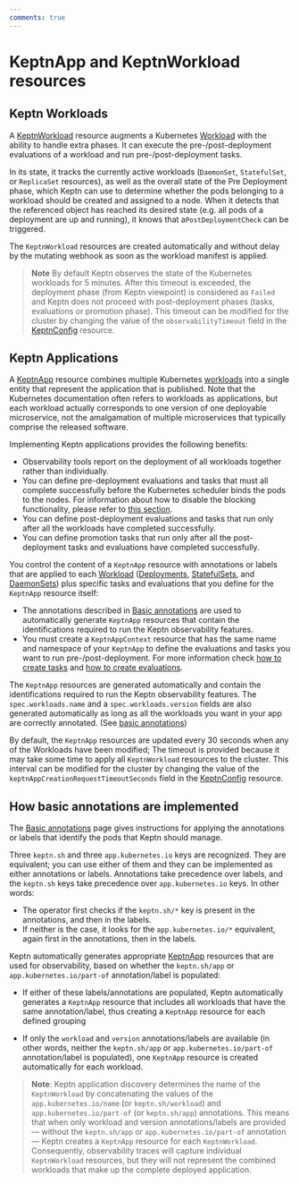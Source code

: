 ```yaml
---
comments: true
---
```


# KeptnApp and KeptnWorkload resources

## Keptn Workloads

A
[KeptnWorkload](../../reference/api-reference/lifecycle/v1/index.md#keptnworkload)
resource augments a Kubernetes
[Workload](https://kubernetes.io/docs/concepts/workloads/)
with the ability to handle extra phases.
It can execute the pre-/post-deployment evaluations of a workload
and run pre-/post-deployment tasks.

In its state, it tracks the currently active workloads
(`DaemonSet`, `StatefulSet`, or `ReplicaSet` resources),
as well as the overall state of the Pre Deployment phase,
which Keptn can use to determine
whether the pods belonging to a workload
should be created and assigned to a node.
When it detects that the referenced object has reached its desired state
(e.g. all pods of a deployment are up and running),
it knows that a`PostDeploymentCheck` can be triggered.

The `KeptnWorkload` resources are created automatically
and without delay by the mutating webhook
as soon as the workload manifest is applied.

> **Note**
By default Keptn observes the state of the Kubernetes workloads
for 5 minutes.
After this timeout is exceeded, the deployment phase (from Keptn
viewpoint) is considered as `Failed` and Keptn does not proceed
with post-deployment phases (tasks, evaluations or promotion phase).
This timeout can be modified for the cluster by changing the value
of the `observabilityTimeout` field in the
[KeptnConfig](../../reference/crd-reference/config.md)
resource.

## Keptn Applications

A [KeptnApp](../../reference/crd-reference/app.md)
resource combines multiple Kubernetes
[workloads](https://kubernetes.io/docs/concepts/workloads/)
into a single entity
that represent the application that is published.
Note that the Kubernetes documentation
often refers to workloads as applications,
but each workload actually corresponds to one version
of one deployable microservice,
not the amalgamation of multiple microservices
that typically comprise the released software.

Implementing Keptn applications provides the following benefits:

* Observability tools report on the deployment
  of all workloads together rather than individually.
* You can define pre-deployment evaluations and tasks
  that must all complete successfully
  before the Kubernetes scheduler binds the pods to the nodes.
  For information about how to disable the blocking
  functionality, please refer to
  [this section](./keptn-non-blocking.md#keptn-non-blocking-deployment-functionality).
* You can define post-deployment evaluations and tasks
  that run only after all the workloads have completed successfully.
* You can define promotion tasks that run only after all the post-deployment
  tasks and evaluations have completed successfully.

You control the content of a `KeptnApp` resource
with annotations or labels that are applied to each
[Workload](https://kubernetes.io/docs/concepts/workloads/)
([Deployments](https://kubernetes.io/docs/concepts/workloads/controllers/deployment/),
[StatefulSets](https://kubernetes.io/docs/concepts/workloads/controllers/statefulset/),
and
[DaemonSets](https://kubernetes.io/docs/concepts/workloads/controllers/daemonset/))
plus specific tasks and evaluations that you define
for the `KeptnApp` resource itself:

* The annotations described in
  [Basic annotations](../../guides/integrate.md#basic-annotations)
  are used to automatically generate `KeptnApp` resources
  that contain the identifications required
  to run the Keptn observability features.
* You must create a `KeptnAppContext` resource
  that has the same name and namespace of your `KeptnApp` to define
  the evaluations and tasks you want to run pre-/post-deployment.
  For more information check [how to create tasks](../../guides/tasks.md/#run-a-task-associated-with-your-entire-keptnapp)
  and [how to create evaluations](../../guides/evaluations.md/#create-keptnappcontext-for-app-level-evaluations).

The `KeptnApp` resources are generated automatically and
contain the identifications required to run the Keptn observability features.
The `spec.workloads.name` and a `spec.workloads.version` fields
are also generated automatically as long as all the workloads you want in your app
are correctly annotated. (See [basic annotations](#how-basic-annotations-are-implemented))

By default, the `KeptnApp` resources are updated every 30 seconds
when any of the Workloads have been modified;
The timeout is provided because it may take some time
to apply all `KeptnWorkload` resources to the cluster.
This interval can be modified for the cluster by changing the value
of the `keptnAppCreationRequestTimeoutSeconds` field in the
[KeptnConfig](../../reference/crd-reference/config.md)
resource.

## How basic annotations are implemented

The [Basic annotations](../../guides/integrate.md#basic-annotations)
page gives instructions for applying the annotations or labels
that identify the pods that Keptn should manage.

Three `keptn.sh` and three `app.kubernetes.io` keys are recognized.
They are equivalent; you can use either of them
and they can be implemented as either annotations or labels.
Annotations take precedence over labels,
and the `keptn.sh` keys take precedence over `app.kubernetes.io` keys.
In other words:

* The operator first checks if the `keptn.sh/*` key is present
  in the annotations, and then in the labels.
* If neither is the case, it looks for the `app.kubernetes.io/*` equivalent,
  again first in the annotations, then in the labels.

Keptn automatically generates appropriate
[KeptnApp](../../reference/crd-reference/app.md)
resources that are used for observability,
based on whether the `keptn.sh/app` or `app.kubernetes.io/part-of`
annotation/label is populated:

* If either of these labels/annotations are populated,
  Keptn automatically generates a `KeptnApp` resource
  that includes all workloads that have the same annotation/label,
  thus creating a `KeptnApp` resource for each defined grouping

* If only the `workload` and `version` annotations/labels are available
  (in other words, neither the `keptn.sh/app`
  or `app.kubernetes.io/part-of` annotation/label is populated),
  one `KeptnApp` resource is created automatically for each workload.

> **Note**: Keptn application discovery determines the name of the `KeptnWorkload`
  by concatenating the values of the `app.kubernetes.io/name` (or `keptn.sh/workload`)
  and `app.kubernetes.io/part-of` (or `keptn.sh/app`) annotations.
  This means that when only workload and version annotations/labels are provided — without
  the `keptn.sh/app` or `app.kubernetes.io/part-of` annotation — Keptn creates a `KeptnApp`
  resource for each `KeptnWorkload`.
  Consequently, observability traces will capture individual `KeptnWorkload`
  resources, but they will not represent the combined workloads that make up the complete
  deployed application.
